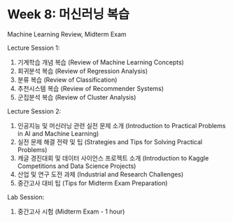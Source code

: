 # Week 8: 머신러닝 복습

Machine Learning Review, Midterm Exam

Lecture Session 1:

1. 기계학습 개념 복습 (Review of Machine Learning Concepts)
2. 회귀분석 복습 (Review of Regression Analysis)
3. 분류 복습 (Review of Classification)
4. 추천시스템 복습 (Review of Recommender Systems)
5. 군집분석 복습 (Review of Cluster Analysis)

Lecture Session 2:

1. 인공지능 및 머신러닝 관련 실전 문제 소개 (Introduction to Practical Problems in AI and Machine Learning)
2. 실전 문제 해결 전략 및 팁 (Strategies and Tips for Solving Practical Problems)
3. 캐글 경진대회 및 데이터 사이언스 프로젝트 소개 (Introduction to Kaggle Competitions and Data Science Projects)
4. 산업 및 연구 도전 과제 (Industrial and Research Challenges)
5. 중간고사 대비 팁 (Tips for Midterm Exam Preparation)

Lab Session:

1. 중간고사 시험 (Midterm Exam - 1 hour)

```{tableofcontents}

```

